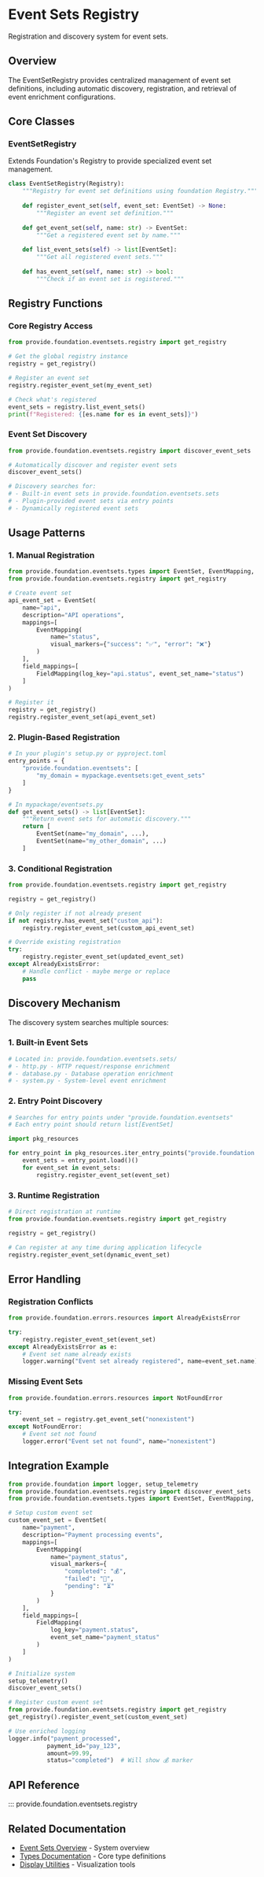 # Event Sets Registry

Registration and discovery system for event sets.

## Overview

The EventSetRegistry provides centralized management of event set definitions, including automatic discovery, registration, and retrieval of event enrichment configurations.

## Core Classes

### EventSetRegistry

Extends Foundation's Registry to provide specialized event set management.

```python
class EventSetRegistry(Registry):
    """Registry for event set definitions using foundation Registry."""
    
    def register_event_set(self, event_set: EventSet) -> None:
        """Register an event set definition."""
        
    def get_event_set(self, name: str) -> EventSet:
        """Get a registered event set by name."""
        
    def list_event_sets(self) -> list[EventSet]:
        """Get all registered event sets."""
        
    def has_event_set(self, name: str) -> bool:
        """Check if an event set is registered."""
```

## Registry Functions

### Core Registry Access

```python
from provide.foundation.eventsets.registry import get_registry

# Get the global registry instance
registry = get_registry()

# Register an event set
registry.register_event_set(my_event_set)

# Check what's registered
event_sets = registry.list_event_sets()
print(f"Registered: {[es.name for es in event_sets]}")
```

### Event Set Discovery

```python
from provide.foundation.eventsets.registry import discover_event_sets

# Automatically discover and register event sets
discover_event_sets()

# Discovery searches for:
# - Built-in event sets in provide.foundation.eventsets.sets
# - Plugin-provided event sets via entry points
# - Dynamically registered event sets
```

## Usage Patterns

### 1. Manual Registration

```python
from provide.foundation.eventsets.types import EventSet, EventMapping, FieldMapping
from provide.foundation.eventsets.registry import get_registry

# Create event set
api_event_set = EventSet(
    name="api",
    description="API operations",
    mappings=[
        EventMapping(
            name="status",
            visual_markers={"success": "✅", "error": "❌"}
        )
    ],
    field_mappings=[
        FieldMapping(log_key="api.status", event_set_name="status")
    ]
)

# Register it
registry = get_registry()
registry.register_event_set(api_event_set)
```

### 2. Plugin-Based Registration

```python
# In your plugin's setup.py or pyproject.toml
entry_points = {
    "provide.foundation.eventsets": [
        "my_domain = mypackage.eventsets:get_event_sets"
    ]
}

# In mypackage/eventsets.py
def get_event_sets() -> list[EventSet]:
    """Return event sets for automatic discovery."""
    return [
        EventSet(name="my_domain", ...),
        EventSet(name="my_other_domain", ...)
    ]
```

### 3. Conditional Registration

```python
from provide.foundation.eventsets.registry import get_registry

registry = get_registry()

# Only register if not already present
if not registry.has_event_set("custom_api"):
    registry.register_event_set(custom_api_event_set)

# Override existing registration
try:
    registry.register_event_set(updated_event_set)
except AlreadyExistsError:
    # Handle conflict - maybe merge or replace
    pass
```

## Discovery Mechanism

The discovery system searches multiple sources:

### 1. Built-in Event Sets

```python
# Located in: provide.foundation.eventsets.sets/
# - http.py - HTTP request/response enrichment
# - database.py - Database operation enrichment  
# - system.py - System-level event enrichment
```

### 2. Entry Point Discovery

```python
# Searches for entry points under "provide.foundation.eventsets"
# Each entry point should return list[EventSet]

import pkg_resources

for entry_point in pkg_resources.iter_entry_points("provide.foundation.eventsets"):
    event_sets = entry_point.load()()
    for event_set in event_sets:
        registry.register_event_set(event_set)
```

### 3. Runtime Registration

```python
# Direct registration at runtime
from provide.foundation.eventsets.registry import get_registry

registry = get_registry()

# Can register at any time during application lifecycle
registry.register_event_set(dynamic_event_set)
```

## Error Handling

### Registration Conflicts

```python
from provide.foundation.errors.resources import AlreadyExistsError

try:
    registry.register_event_set(event_set)
except AlreadyExistsError as e:
    # Event set name already exists
    logger.warning("Event set already registered", name=event_set.name)
```

### Missing Event Sets

```python
from provide.foundation.errors.resources import NotFoundError

try:
    event_set = registry.get_event_set("nonexistent")
except NotFoundError:
    # Event set not found
    logger.error("Event set not found", name="nonexistent")
```

## Integration Example

```python
from provide.foundation import logger, setup_telemetry
from provide.foundation.eventsets.registry import discover_event_sets
from provide.foundation.eventsets.types import EventSet, EventMapping, FieldMapping

# Setup custom event set
custom_event_set = EventSet(
    name="payment",
    description="Payment processing events",
    mappings=[
        EventMapping(
            name="payment_status",
            visual_markers={
                "completed": "💰",
                "failed": "💸",
                "pending": "⏳"
            }
        )
    ],
    field_mappings=[
        FieldMapping(
            log_key="payment.status",
            event_set_name="payment_status"
        )
    ]
)

# Initialize system
setup_telemetry()
discover_event_sets()

# Register custom event set
from provide.foundation.eventsets.registry import get_registry
get_registry().register_event_set(custom_event_set)

# Use enriched logging
logger.info("payment_processed",
           payment_id="pay_123",
           amount=99.99,
           status="completed")  # Will show 💰 marker
```

## API Reference

::: provide.foundation.eventsets.registry

## Related Documentation

- [Event Sets Overview](api-index.md) - System overview
- [Types Documentation](api-types.md) - Core type definitions
- [Display Utilities](api-display.md) - Visualization tools